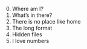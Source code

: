 0. Where am I? 
1. What’s in there? 
2. There is no place like home 
3. The long format
4. Hidden files
5. I love numbers

